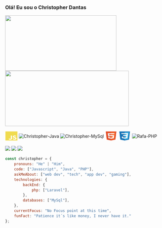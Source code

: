 ### Olá! Eu sou o Christopher Dantas 

<div style="display:inline_block">
<a href="https://github.com/christopherdantas/github-readme-stats">
  <img height=180 width = 360 align="center" src="https://github-readme-stats.vercel.app/api?username=christopherdantas&theme=tokyonight"/>
</a>
<a href="https://github.com/christopherdantas/convoychat">
  <img height=180 width = 400 align="center" src="https://github-readme-stats.vercel.app/api/top-langs?username=christopherdantas&theme=tokyonight&layout=compact&langs_count=8&card_width="360"/>
</a>
</div>
<br>
<div style="display: inline_block">
  <img align="center" alt="Christopher-JavaScript" height="30" width="40" src="https://raw.githubusercontent.com/devicons/devicon/master/icons/javascript/javascript-plain.svg">
  <img align="center" alt="Christopher-Java" height="30" width="40" src="https://cdn.jsdelivr.net/gh/devicons/devicon@latest/icons/java/java-original-wordmark.svg">
  <img align="center" alt="Christopher-MySql" height="30" width="40" src="https://cdn.jsdelivr.net/gh/devicons/devicon@latest/icons/mysql/mysql-original-wordmark.svg">
  <img align="center" alt="Rafa-HTML" height="30" width="40" src="https://raw.githubusercontent.com/devicons/devicon/master/icons/html5/html5-original.svg">
  <img align="center" alt="Rafa-CSS" height="30" width="40" src="https://raw.githubusercontent.com/devicons/devicon/master/icons/css3/css3-original.svg">
  <img align="center" alt="Rafa-PHP" height="30" width="40" src="https://cdn.jsdelivr.net/gh/devicons/devicon@latest/icons/php/php-original.svg">
</div>
<br>
<div> 
  <a href="https://www.instagram.com/christopher__dantas" target="_blank"><img src="https://img.shields.io/badge/-Instagram-%23E4405F?style=for-the-badge&logo=instagram&logoColor=white" target="_blank"></a>
  <a href = "mailto:christopher.dantas@outlook.com.br"><img src="https://img.shields.io/badge/-Gmail-%23333?style=for-the-badge&logo=gmail&logoColor=white" target="_blank"></a>
  <a href="https://www.linkedin.com/in/christopher-dantas-b86139181/" target="_blank"><img src="https://img.shields.io/badge/-LinkedIn-%230077B5?style=for-the-badge&logo=linkedin&logoColor=white" target="_blank"></a> 

```javascript
const christopher = {
    pronouns: "He" | "Him",
    code: ["Javascript", "Java", "PHP"],
    askMeAbout: ["web dev", "tech", "app dev", "gaming"],
    technologies: {
        backEnd: {
            php: ["Laravel"],
        },
        databases: ["MySql"],
    },
    currentFocus: "No Focus point at this time",
    funFact: "Patience it´s like money, I never have it."
};
```
